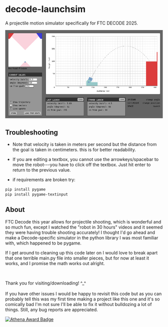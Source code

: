 # decode-launchsim
A projectile motion simulator specifically for FTC DECODE 2025.

![Screenshot of the simulator.](launchsim_preview.png)

## Troubleshooting

- Note that velocity is taken in meters per second but the distance from the goal is taken in centimeters. this is for better readability.

- If you are editing a textbox, you cannot use the arrowkeys/spacebar to move the robot---you have to click off the textbox. Just hit enter to return to the previous value.

- if requirements are broken try:
~~~
pip install pygame
pip install pygame-textinput
~~~

## About
FTC Decode this year allows for projectile shooting, which is wonderful and so much fun, except I watched the "robot in 30 hours" videos and it seemed they were having trouble shooting accurately! I thought I'd go ahead and make a Decode-specific simulator in the python library I was most familiar with, which happened to be pygame.

If I get around to cleaning up this code later on I would love to break apart that one terrible main.py file into smaller pieces, but for now at least it works, and I promise the math works out alright.

##
<br>Thank you for visiting/downloading! ^_^
<br><br>If you have other issues I would be happy to revisit this code but as you can probably tell this was my first time making a project like this one and it's so comically bad I'm not sure I'll be able to fix it without bulldozing a lot of things. Still, any bug reports are appreciated.

[![Athena Award Badge](https://img.shields.io/endpoint?url=https%3A%2F%2Faward.athena.hackclub.com%2Fapi%2Fbadge)](https://award.athena.hackclub.com?utm_source=readme)

